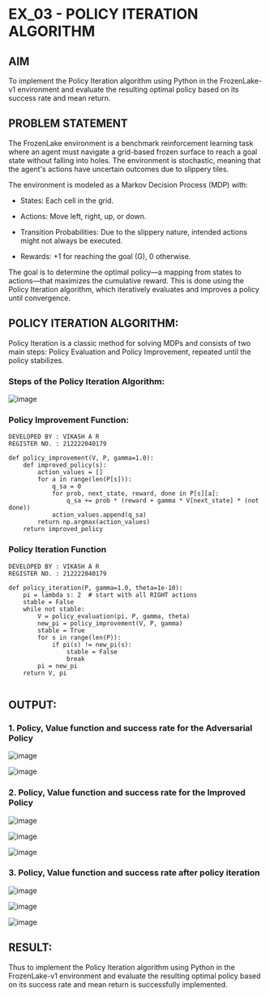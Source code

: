 # EX_03 - POLICY ITERATION ALGORITHM

## AIM

To implement the Policy Iteration algorithm using Python in the FrozenLake-v1 environment and evaluate the resulting optimal policy based on its success rate and mean return.

## PROBLEM STATEMENT

The FrozenLake environment is a benchmark reinforcement learning task where an agent must navigate a grid-based frozen surface to reach a goal state without falling into holes. The environment is stochastic, meaning that the agent's actions have uncertain outcomes due to slippery tiles.

The environment is modeled as a Markov Decision Process (MDP) with:

- States: Each cell in the grid.

- Actions: Move left, right, up, or down.

- Transition Probabilities: Due to the slippery nature, intended actions might not always be executed.

- Rewards: +1 for reaching the goal (G), 0 otherwise.

The goal is to determine the optimal policy—a mapping from states to actions—that maximizes the cumulative reward. This is done using the Policy Iteration algorithm, which iteratively evaluates and improves a policy until convergence.

## POLICY ITERATION ALGORITHM:

Policy Iteration is a classic method for solving MDPs and consists of two main steps: Policy Evaluation and Policy Improvement, repeated until the policy stabilizes.

### Steps of the Policy Iteration Algorithm:

![image](https://github.com/user-attachments/assets/9f731f3b-cfac-4400-989f-2a3a585465ad)


### Policy Improvement Function:
```
DEVELOPED BY : VIKASH A R
REGISTER NO. : 212222040179
```
```
def policy_improvement(V, P, gamma=1.0):
    def improved_policy(s):
        action_values = []
        for a in range(len(P[s])):
            q_sa = 0
            for prob, next_state, reward, done in P[s][a]:
                q_sa += prob * (reward + gamma * V[next_state] * (not done))
            action_values.append(q_sa)
        return np.argmax(action_values)
    return improved_policy

```

### Policy Iteration Function
```
DEVELOPED BY : VIKASH A R
REGISTER NO. : 212222040179
```
```
def policy_iteration(P, gamma=1.0, theta=1e-10):
    pi = lambda s: 2  # start with all RIGHT actions
    stable = False
    while not stable:
        V = policy_evaluation(pi, P, gamma, theta)
        new_pi = policy_improvement(V, P, gamma)
        stable = True
        for s in range(len(P)):
            if pi(s) != new_pi(s):
                stable = False
                break
        pi = new_pi
    return V, pi
     
```

## OUTPUT:
### 1. Policy, Value function and success rate for the Adversarial Policy


![image](https://github.com/user-attachments/assets/19cda82d-7fb0-4bbd-84e3-e1598d501317)


![image](https://github.com/user-attachments/assets/67a32898-6cae-4826-b5be-337cf3a2f4d7)


### 2. Policy, Value function and success rate for the Improved Policy


![image](https://github.com/user-attachments/assets/72c05d28-804d-49fa-9cc4-b58ffd7a95c2)

![image](https://github.com/user-attachments/assets/691ee637-3a8e-400b-a3be-9e3f7fc5e464)

![image](https://github.com/user-attachments/assets/dba8947e-8789-48dc-a493-c626073bcd92)


### 3. Policy, Value function and success rate after policy iteration


![image](https://github.com/user-attachments/assets/63e83532-6c13-4d8b-a21c-e764e79643f6)


![image](https://github.com/user-attachments/assets/8e2226f8-da56-41da-8638-2ec4a2d808e4)


![image](https://github.com/user-attachments/assets/428e309a-e335-4ab2-b3b0-8fa3a87469f5)

## RESULT:

Thus to implement the Policy Iteration algorithm using Python in the FrozenLake-v1 environment and evaluate the resulting optimal policy based on its success rate and mean return is successfully implemented.
